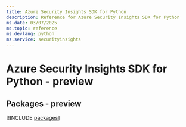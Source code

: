 ```yaml
---
title: Azure Security Insights SDK for Python
description: Reference for Azure Security Insights SDK for Python
ms.date: 03/07/2025
ms.topic: reference
ms.devlang: python
ms.service: securityinsights
---
```

# Azure Security Insights SDK for Python - preview
## Packages - preview
[!INCLUDE [packages](security-insights-index.md)]